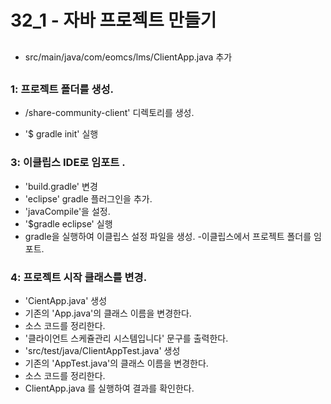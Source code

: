 # 32_1 - 자바 프로젝트 만들기 

## 

- src/main/java/com/eomcs/lms/ClientApp.java 추가


## 

###  1: 프로젝트 폴더를 생성.

- /share-community-client' 디렉토리를 생성.

- '$ gradle init' 실행

### 3: 이클립스 IDE로 임포트 .

- 'build.gradle' 변경
 - 'eclipse' gradle 플러그인을 추가.
 - 'javaCompile'을 설정.
- '$gradle eclipse' 실행
 - gradle을 실행하여 이클립스 설정 파일을 생성.
-이클립스에서 프로젝트 폴더를 임포트.

### 4: 프로젝트 시작 클래스를 변경.

- 'CientApp.java' 생성
 - 기존의 'App.java'의 클래스 이름을 변경한다.
 - 소스 코드를 정리한다.
 - '클라이언트 스케쥴관리 시스템입니다' 문구를 출력한다.
- 'src/test/java/ClientAppTest.java' 생성
 - 기존의 'AppTest.java'의 클래스 이름을 변경한다.
 - 소스 코드를 정리한다.
- ClientApp.java 를 실행하여 결과를 확인한다.
